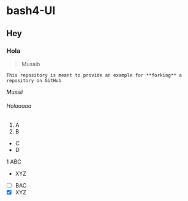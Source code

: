 # bash4-UI

## Hey

### Hola

> Musaib <br />

 `This repository is meant to provide an example for **forking** a repository on GitHub`
 
_Mussii_

###### Holaaaaa

1. A
2. B

- C
- D

1 ABC
  - XYZ

- [ ] BAC
- [x] XYZ
